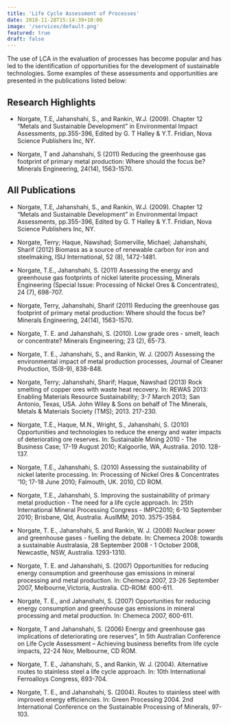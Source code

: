 ```yaml
---
title: 'Life Cycle Assessment of Processes'
date: 2018-11-28T15:14:39+10:00
image: '/services/default.png'
featured: true
draft: false
---
```

The use of LCA in the evaluation of processes has become popular and has led to the identification of opportunities for the development of sustainable technologies. Some examples of these assessments and opportunities are presented in the publications listed below:

## Research Highlights

- Norgate, T.E, Jahanshahi, S., and Rankin, W.J. (2009).  Chapter 12 “Metals and Sustainable Development” in Environmental Impact Assessments, pp.355-396, Edited by G. T Halley & Y.T. Fridian, Nova Science Publishers Inc, NY.

- Norgate, T and Jahanshahi, S  (2011) Reducing the greenhouse gas footprint of primary metal production: Where should the focus be? Minerals Engineering, 24(14), 1563-1570.

## All Publications

- Norgate, T.E, Jahanshahi, S., and Rankin, W.J. (2009).  Chapter 12 “Metals and Sustainable Development” in Environmental Impact Assessments, pp.355-396, Edited by G. T Halley & Y.T. Fridian, Nova Science Publishers Inc, NY.

- Norgate, Terry; Haque, Nawshad; Somerville, Michael; Jahanshahi, Sharif (2012) Biomass as a source of renewable carbon for iron and steelmaking, ISIJ International, 52 (8), 1472-1481.

- Norgate, T.E., Jahanshahi, S. (2011) Assessing the energy and greenhouse gas footprints of nickel laterite processing, Minerals Engineering (Special Issue: Processing of Nickel Ores & Concentrates), 24 (7), 698-707.

- Norgate, Terry, Jahanshahi, Sharif  (2011) Reducing the greenhouse gas footprint of primary metal production: Where should the focus be? Minerals Engineering, 24(14), 1563-1570.

- Norgate, T. E. and Jahanshahi, S.  (2010). Low grade ores - smelt, leach or concentrate? Minerals Engineering; 23 (2), 65-73.

- Norgate, T. E., Jahanshahi, S., and Rankin, W. J. (2007) Assessing the environmental impact of metal production processes, Journal of Cleaner Production, 15(8-9), 838-848.

- Norgate, Terry; Jahanshahi, Sharif; Haque, Nawshad (2013) Rock smelting of copper ores with waste heat recovery. In: REWAS 2013: Enabling Materials Resource Sustainability; 3-7 March 2013; San Antonio, Texas, USA. John Wiley & Sons on behalf of The Minerals, Metals & Materials Society (TMS); 2013. 217-230.

- Norgate, T.E., Haque, M.N., Wright, S., Jahanshahi, S. (2010) Opportunities and technologies to reduce the energy and water impacts of deteriorating ore reserves. In: Sustainable Mining 2010 - The Business Case; 17-19 August 2010; Kalgoorlie, WA, Australia. 2010. 128-137.

- Norgate, T.E., Jahanshahi, S. (2010) Assessing the sustainability of nickel laterite processing. In: Processing of Nickel Ores & Concentrates '10; 17-18 June 2010; Falmouth, UK. 2010, CD ROM.

- Norgate, T.E., Jahanshahi, S. Improving the sustainability of primary metal production - The need for a life cycle approach. In: 25th International Mineral Processing Congress - IMPC2010; 6-10 September 2010; Brisbane, Qld, Australia. AusIMM; 2010. 3575-3584.

- Norgate, T. E., Jahanshahi, S. and Rankin, W. J. (2008) Nuclear power and greenhouse gases - fuelling the debate. In: Chemeca 2008: towards a sustainable Australasia, 28 September 2008 - 1 October 2008, Newcastle, NSW, Australia.  1293-1310.

- Norgate, T. E. and Jahanshahi, S. (2007) Opportunities for reducing energy consumption and greenhouse gas emissions in mineral processing and metal production. In: Chemeca 2007, 23-26 September 2007, Melbourne,Victoria, Australia.  CD-ROM: 600-611.

- Norgate, T. E., and Jahanshahi, S. (2007) Opportunities for reducing energy consumption and greenhouse gas emissions in mineral processing and metal production. In: Chemeca 2007, 600-611.

- Norgate, T and Jahanshahi, S. (2006) Energy and greenhouse gas implications of deteriorating ore reserves”, In 5th Australian Conference on Life Cycle Assessment – Achieving business benefits from life cycle impacts, 22-24 Nov, Melbourne, CD ROM.

- Norgate, T. E., Jahanshahi, S., and Rankin, W. J. (2004). Alternative routes to stainless steel a life cycle approach. In: 10th International Ferroalloys Congress, 693-704.

- Norgate, T. E., and Jahanshahi, S. (2004). Routes to stainless steel with improved energy efficiencies. In: Green Processing 2004. 2nd International Conference on the Sustainable Processing of Minerals, 97-103. 